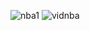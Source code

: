 ![nba1](https://github.com/user-attachments/assets/c4f88d2e-76a8-477b-9a1d-481dfb460839)
![vidnba](https://github.com/user-attachments/assets/8399c931-226a-4749-8481-7ce46fbb6dfb)
